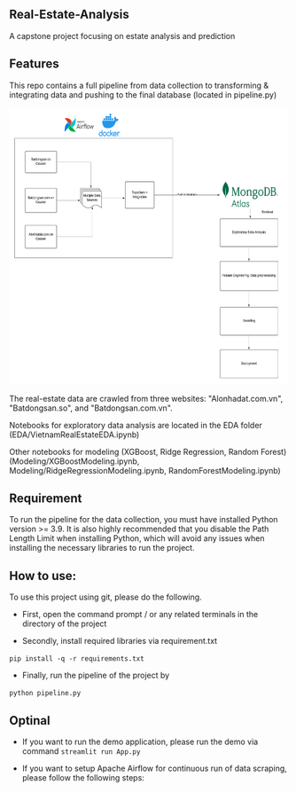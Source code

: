 ## Real-Estate-Analysis

A capstone project focusing on estate analysis and prediction 

## Features

This repo contains a full pipeline from data collection to transforming \& integrating data and pushing to the final database (located in pipeline.py)

<p align="center">
  <img src="Assets/pipeline.png" alt = "pipeline" title = "The outline of our group's data collecting process" width="625" height="500">
</p>

The real-estate data are crawled from three websites: "Alonhadat.com.vn", "Batdongsan.so", and "Batdongsan.com.vn".

Notebooks for exploratory data analysis are located in the EDA folder (EDA/VietnamRealEstateEDA.ipynb)

Other notebooks for modeling (XGBoost, Ridge Regression, Random Forest) (Modeling/XGBoostModeling.ipynb, Modeling/RidgeRegressionModeling.ipynb, RandomForestModeling.ipynb)

## Requirement

To run the pipeline for the data collection, you must have installed Python version >= 3.9. It is also highly recommended that you disable the Path Length Limit when installing Python, which will avoid any issues when installing the necessary libraries to run the project.

## How to use: 
To use this project using git, please do the following.
* First, open the command prompt / or any related terminals in the directory of the project

* Secondly, install required libraries via requirement.txt

```pip install -q -r requirements.txt```
* Finally, run the pipeline of the project by

```python pipeline.py```

## Optinal

* If you want to run the demo application, please run the demo via command
```streamlit run App.py```

* If you want to setup Apache Airflow for continuous run of data scraping, please follow the following steps:

